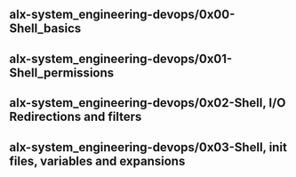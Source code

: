 
## alx-system_engineering-devops/0x00-Shell_basics
## alx-system_engineering-devops/0x01-Shell_permissions
## alx-system_engineering-devops/0x02-Shell, I/O Redirections and filters
## alx-system_engineering-devops/0x03-Shell, init files, variables and expansions
